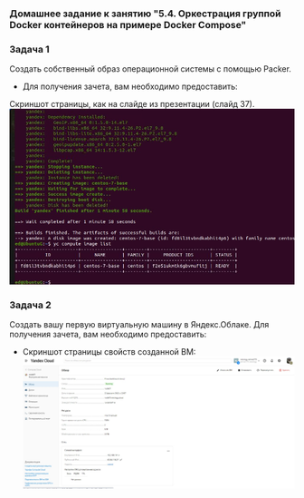### Домашнее задание к занятию "5.4. Оркестрация группой Docker контейнеров на примере Docker Compose"
### Задача 1
Создать собственный образ операционной системы с помощью Packer.
  * Для получения зачета, вам необходимо предоставить:
 
Скриншот страницы, как на слайде из презентации (слайд 37).
![](picture/05_04_01.jpg)

### Задача 2
Создать вашу первую виртуальную машину в Яндекс.Облаке.
Для получения зачета, вам необходимо предоставить:
- Скриншот страницы свойств созданной ВМ:
![](picture/05_04_02.jpg)
